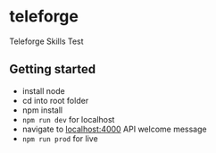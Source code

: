 # teleforge
Teleforge Skills Test

## Getting started
- install node
- cd into root folder
- npm install
- `npm run dev` for localhost
- navigate to [localhost:4000](localhost:4000) API welcome message
- `npm run prod` for live

